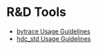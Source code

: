 # R&D Tools<a name="EN-US_TOPIC_0000001157479395"></a>

-   [bytrace Usage Guidelines](subsys-toolchain-bytrace-guide.md)
-   [hdc\_std Usage Guidelines](oem_subsys_toolchain_hdc_guide.md)


